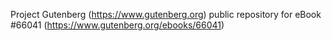 Project Gutenberg (https://www.gutenberg.org) public repository for
eBook #66041 (https://www.gutenberg.org/ebooks/66041)
